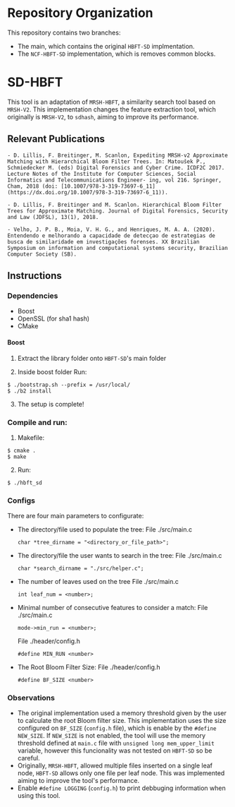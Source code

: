 # Repository Organization

This repository contains two branches:
- The main, which contains the original `HBFT-SD` implmentation.
- The `NCF-HBFT-SD` implementation, which is removes common blocks.

# SD-HBFT
This tool is an adaptation of `MRSH-HBFT`, a similarity search tool based on `MRSH-V2`. This implementation changes the feature extraction tool, which originally is `MRSH-V2`, to `sdhash`, aiming to improve its performance.

## Relevant Publications
```
- D. Lillis, F. Breitinger, M. Scanlon, Expediting MRSH-v2 Approximate Matching with Hierarchical Bloom Filter Trees. In: Matoušek P., Schmiedecker M. (eds) Digital Forensics and Cyber Crime. ICDF2C 2017. Lecture Notes of the Institute for Computer Sciences, Social Informatics and Telecommunications Engineer- ing, vol 216. Springer, Cham, 2018 (doi: [10.1007/978-3-319-73697-6_11](https://dx.doi.org/10.1007/978-3-319-73697-6_11)).

- D. Lillis, F. Breitinger and M. Scanlon. Hierarchical Bloom Filter Trees for Approximate Matching. Journal of Digital Forensics, Security and Law (JDFSL), 13(1), 2018.

- Velho, J. P. B., Moia, V. H. G., and Henriques, M. A. A. (2020). Entendendo e melhorando a capacidade de detecçao de estrategias de busca de similaridade em investigações forenses. XX Brazilian Symposium on information and computational systems security, Brazilian Computer Society (SB).
```
## Instructions

### Dependencies
- Boost
- OpenSSL (for sha1 hash)
- CMake

#### Boost
1. Extract the library folder onto `HBFT-SD`'s main folder
 
2. Inside boost folder Run:
```
$ ./bootstrap.sh --prefix = /usr/local/  
$ ./b2 install
```
3. The setup is complete!


### Compile and run:
1.  Makefile:
```  
$ cmake .
$ make
```
2. Run:
```  
$ ./hbft_sd
```

### Configs
There are four main parameters to configurate:

- The directory/file used to populate the tree: 
    File ./src/main.c
    ```
    char *tree_dirname = "<directory_or_file_path>";
    ```
- The directory/file the user wants to search in the tree:
   File ./src/main.c
   ```
   char *search_dirname = "./src/helper.c";
   ```
- The number of leaves used on the tree
   File ./src/main.c
   ```
   int leaf_num = <number>;
   ```
- Minimal number of consecutive features to consider a match:
  File ./src/main.c
  ```
  mode->min_run = <number>;
  ```
  File ./header/config.h
  ```
  #define MIN_RUN <number>
  ```
- The Root Bloom Filter Size:
  File ./header/config.h
  ```
  #define BF_SIZE <number>
  ```
 
  
 ### Observations
 - The original implementation used a memory threshold given by the user to calculate the root Bloom filter size. This implementation uses the size configured on `BF_SIZE`  (`config.h` file), which is enable by the `#define NEW_SIZE`. If `NEW_SIZE` is not enabled, the tool will use the memory threshold defined at `main.c` file with `unsigned long mem_upper_limit` variable, however this funcionality was not tested on `HBFT-SD` so be careful.
 - Originally, `MRSH-HBFT`, allowed multiple files inserted on a single leaf node, `HBFT-SD` allows only one file per leaf node. This was implemented aiming to improve the tool's performance.
 - Enable `#define LOGGING` (`config.h`) to print debbuging information when using this tool.
 
